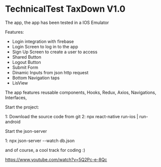 # TechnicalTest TaxDown V1.0

The app, the app has been tested in a IOS Emulator

Features:

- Login integration with firebase 
- Login Screen to log in to the app
- Sign Up Screen to create a user to access
- Shared Button
- Logout Button
- Submit Form
- Dinamic Inputs from json http request
- Bottom Navigation taps
- LisView


The app features reusable components, Hooks, Redux, Axios, Navigations, Interfaces, 


Start the project:

1: Download the source code from git
2: npx react-native run-ios | run-android

Start the json-server

1: npx json-server --watch db.json 


and of course, a cool track for coding :)

https://www.youtube.com/watch?v=5Q2Pc-e-8Qc




